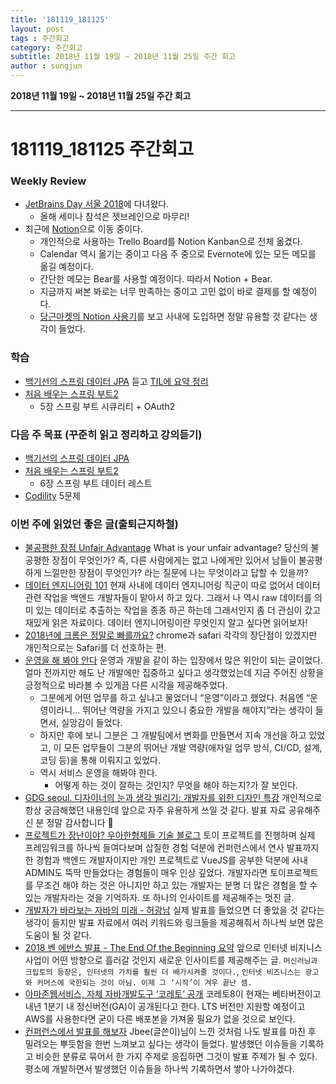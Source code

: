 ```yaml
---
title: '181119_181125'  
layout: post  
tags : 주간회고
category: 주간회고
subtitle: 2018년 11월 19일 ~ 2018년 11월 25일 주간 회고
author : sungjun
---
```


**2018년 11월 19일 ~ 2018년 11월 25일 주간 회고** 

---

# 181119_181125 주간회고

### Weekly Review
- [JetBrains Day 서울 2018](https://info.jetbrains.com/jetbrains-day-seoul-2018.html)에 다녀왔다.
    - 올해 세미나 참석은 젯브레인으로 마무리!
- 최근에 [Notion](https://www.notion.so/desktop)으로 이동 중이다.
    - 개인적으로 사용하는 Trello Board를 Notion Kanban으로 전체 옮겼다.
    - Calendar 역시 옮기는 중이고 다음 주 중으로 Evernote에 있는 모든 메모를 옮길 예정이다.
    - 간단한 메모는 Bear를 사용할 예정이다. 따라서 Notion + Bear.
    - 지금까지 써본 봐로는 너무 만족하는 중이고 고민 없이 바로 결제를 할 예정이다.
    - [당근마켓의 Notion 사용기](https://medium.com/daangn/%EC%8A%A4%ED%83%80%ED%8A%B8%EC%97%85-%EB%8D%94-%EC%A2%8B%EC%9D%80-%EB%AC%B8%EC%84%9C%EB%8F%84%EA%B5%AC%EA%B0%80-%ED%95%84%EC%9A%94%ED%95%B4%EC%9A%94-notion%EC%9D%84-%EB%A7%8C%EB%82%98%EB%8B%A4-ff4f7e0414f)를 보고 사내에 도입하면 정말 유용할 것 같다는 생각이 들었다.

### 학습
- [백기선의 스프링 데이터 JPA](https://www.inflearn.com/course/%EC%8A%A4%ED%94%84%EB%A7%81-%EB%8D%B0%EC%9D%B4%ED%84%B0-jpa/) 듣고 [TIL에 요약 정리](https://github.com/gwonsungjun/TIL/blob/master/JPA/Whiteship-JPA.md)
- [처음 배우는 스프링 부트2](https://book.naver.com/bookdb/book_detail.nhn?bid=14031681)
    - 5장 스프링 부트 시큐리티 + OAuth2

### 다음 주 목표 (꾸준히 읽고 정리하고 강의듣기)
- [백기선의 스프링 데이터 JPA](https://www.inflearn.com/course/%EC%8A%A4%ED%94%84%EB%A7%81-%EB%8D%B0%EC%9D%B4%ED%84%B0-jpa/)
- [처음 배우는 스프링 부트2](https://book.naver.com/bookdb/book_detail.nhn?bid=14031681)
    - 6장 스프링 부트 데이터 레스트
- [Codility](https://www.codility.com/) 5문제

### 이번 주에 읽었던 좋은 글(출퇴근지하철)
- [불공평한 장점 Unfair Advantage](https://sungmooncho.com/2018/11/16/unfair-advantage/) What is your unfair advantage? 당신의 불공평한 장점이 무엇인가? 즉, 다른 사람에게는 없고 나에게만 있어서 남들이 불공평하게 느낄만한 장점이 무엇인가? 라는 질문에 나는 무엇이라고 답할 수 있을까?
- [데이터 엔지니어링 101](https://www.slideshare.net/charsyam2/data-engineering-101) 현재 사내에 데이터 엔지니어링 직군이 따로 없어서 데이터 관련 작업을 백엔드 개발자들이 맡아서 하고 있다. 그래서 나 역시 raw 데이터를 의미 있는 데이터로 추출하는 작업을 종종 하곤 하는데 그래서인지 좀 더 관심이 갔고 재밌게 읽은 자료이다. 데이터 엔지니어링이란 무엇인지 알고 싶다면 읽어보자!
- [2018년에 크롬은 정말로 빠를까요?](https://tech.ssut.me/apple-safari-12-versus-google-chrome-72-in-2018/) chrome과 safari 각각의 장단점이 있겠지만 개인적으로는 Safari를 더 선호하는 편.
- [운영을 해 봐야 안다](https://brunch.co.kr/@cleancode/36?f=fp) 운영과 개발을 같이 하는 입장에서 많은 위안이 되는 글이었다. 얼마 전까지만 해도 난 개발에만 집중하고 싶다고 생각했었는데 지금 주어진 상황을 긍정적으로 바라볼 수 있게끔 다른 시각을 제공해주었다.
    - 그분에게 어떤 업무를 하고 싶냐고 물었더니 “운영”이라고 했었다. 처음엔 “운영이라니… 뛰어난 역량을 가지고 있으니 중요한 개발을 해야지”라는 생각이 들면서, 실망감이 들었다.
    - 하지만 후에 보니 그분은 그 개발팀에서 변화를 만들면서 지속 개선을 하고 있었고, 이 모든 업무들이 그분의 뛰어난 개발 역량(애자일 업무 방식, CI/CD, 설계, 코딩 등)을 통해 이뤄지고 있었다.
    - 역시 서비스 운영을 해봐야 한다.
        - 어떻게 하는 것이 잘하는 것인지? 무엇을 해야 하는지?가 잘 보인다.
- [GDG seoul. 디자이너의 눈과 생각 빌리기: 개발자를 위한 디자인 특강](https://www.slideshare.net/jisunpark13/gdg-seoul) 개인적으로 항상 궁금해했던 내용인데 앞으로 자주 유용하게 쓰일 것 같다. 발표 자료 공유해주신 분 정말 감사합니다 🙂
- [프로젝트가 장난이야? 우아한형제들 기술 블로그](http://woowabros.github.io/experience/2018/11/12/toy-project.html) 토이 프로젝트를 진행하며 실제 프레임워크를 하나씩 들여다보며 삽질한 경험 덕분에 컨퍼런스에서 연사 발표까지 한 경험과 백엔드 개발자이지만 개인 프로젝트로 VueJS를 공부한 덕분에 사내 ADMIN도 뚝딱 만들었다는 경험들이 매우 인상 깊었다. 개발자라면 토이프로젝트를 무조건 해야 하는 것은 아니지만 하고 있는 개발자는 분명 더 많은 경험을 할 수 있는 개발자라는 것을 기억하자. 또 하나의 인사이트를 제공해주는 멋진 글.
- [개발자가 바라보는 자바의 미래 - 허광남](https://docs.google.com/presentation/d/1hoH0p3g4j46Hnmkz6_WUddvhQEczXdoqxCzJI8v2_wg/mobilepresent?slide=id.p) 실제 발표를 들었으면 더 좋았을 것 같다는 생각이 들지만 발표 자료에서 여러 키워드와 링크들을 제공해줘서 하나씩 보면 많은 도움이 될 것 같다.
- [2018 벤 에반스 발표 - The End Of the Beginning 요약](https://m.blog.naver.com/PostView.nhn?blogId=sttora2&logNo=221401858255&proxyReferer=https%3A%2F%2Ft.co%2FXNUwkBFjLw%3Famp%3D1) 앞으로 인터넷 비지니스 사업이 어떤 방향으로 흘러갈 것인지 새로운 인사이트를 제공해주는 글. `머신러닝과 크립토의 등장은, 인터넷의 가치를 훨씬 더 배가시켜줄 것이다.`, `인터넷 비즈니스는 광고와 커머스에 국한되는 것이 아님. 이제 그 ‘시작’이 겨우 끝난 셈.`
- [아마존웹서비스, 자체 자바개발도구 ‘코레토’ 공개](http://m.zdnet.co.kr/news_view.asp?article_id=20181116141624&re=zdk#imadnews) 코레토8이 현재는 베타버전이고 내년 1분기 내 정신버전(GA)이 공개된다고 한다. LTS 버전만 지원할 예정이고 AWS를 사용한다면 굳이 다른 배포본을 가져올 필요가 없을 것으로 보인다.
- [컨퍼런스에서 발표를 해보자](https://medium.com/@Jbee_/컨퍼런스에서-발표를-해보자-2ed22eb59f7f) Jbee(글쓴이)님이 느낀 것처럼 나도 발표를 마친 후 밀려오는 뿌듯함을 한번 느껴보고 싶다는 생각이 들었다. 발생했던 이슈들을 기록하고 비슷한 분류로 묶어서 한 가지 주제로 응집하면 그것이 발표 주제가 될 수 있다. 평소에 개발하면서 발생했던 이슈들을 하나씩 기록하면서 쌓아 나가야겠다.